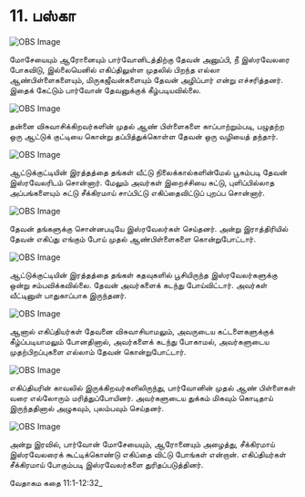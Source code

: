 # 11. பஸ்கா

![OBS Image]($?direct&)

மோசேயையும் ஆரோனையும் பார்வோனிடத்திற்கு தேவன் அனுப்பி, நீ இஸ்ரவேலரை போகவிடு, இல்லையெனில் எகிப்திலுள்ள முதலில் பிறந்த எல்லா ஆண்பிள்ளைகளையும், மிருகஜீவன்களையும் தேவன் அழிப்பார் என்று எச்சரித்தனர். இதைக் கேட்டும் பார்வோன் தேவனுக்குக் கீழ்படியவில்லை.

![OBS Image]($?direct&)

தன்னை விசுவாசிக்கிறவர்களின் முதல் ஆண் பிள்ளைகளை காப்பாற்றும்படி, பழுதற்ற ஒரு ஆட்டுக் குட்டியை கொன்று தப்பித்துக்கொள்ள தேவன் ஒரு வழியைத் தந்தார்.  

![OBS Image]($?direct&)

ஆட்டுக்குட்டியின் இரத்தத்தை தங்கள் வீட்டு நிலைக்கால்களின்மேல் பூசும்படி தேவன் இஸ்ரவேலரிடம் சொன்னார். மேலும் அவர்கள் இறைச்சியை சுட்டு, புளிப்பில்லாத அப்பங்களையும் சுட்டு சீக்கிரமாய் சாப்பிட்டு எகிப்தைவிட்டுப் புறப்ப சொன்னார்.

![OBS Image]($?direct&)

தேவன் தங்களுக்கு சொன்னபடியே இஸ்ரவேலர்கள் செய்தனர். அன்று இராத்திரியில் தேவன் எகிப்து எங்கும் போய் முதல் ஆண்பிள்ளைகளை கொன்றுபோட்டார்.

![OBS Image]($?direct&)

ஆட்டுக்குட்டியின் இரத்தத்தை தங்கள் கதவுகளில் பூசியிருந்த இஸ்ரவேலர்களுக்கு ஒன்று சம்பவிக்கவில்லை. தேவன் அவர்களைக் கடந்து போய்விட்டார். அவர்கள் வீட்டினுள் பாதுகாப்பாக இருந்தனர்.

![OBS Image]($?direct&)

ஆனால் எகிப்தியர்கள் தேவனை விசுவாசியாமலும், அவருடைய கட்டளைகளுக்குக் கீழ்ப்படியாமலும் போனதினால், அவர்களைக் கடந்து போகாமல், அவர்களுடைய முதற்பிறப்புகளை எல்லாம் தேவன் கொன்றுபோட்டார்.

![OBS Image]($?direct&)

எகிப்தியரின் காவலில் இருக்கிறவர்களிலிருந்து, பார்வோனின் முதல் ஆண் பிள்ளைகள் வரை எல்லோரும் மரித்துப்போயினர். அவர்களுடைய துக்கம் மிகவும் கொடிதாய் இருந்ததினால் அழுகவும், புலம்பவும் செய்தனர்.

![OBS Image]($?direct&)

அன்று இரவில், பார்வோன் மோசேயையும், ஆரோனையும் அழைத்து, சீக்கிரமாய் இஸ்ரவேலரைக் கூட்டிக்கொண்டு எகிப்தை விட்டு போங்கள் என்றான். எகிப்தியர்கள் சீக்கிரமாய் போகும்படி இஸ்ரவேலர்களை துரிதப்படுத்தினர்.

வேதாகம கதை 11:1-12:32_

